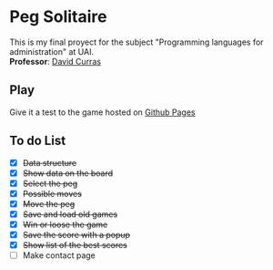 # Peg Solitaire
This is my final proyect for the subject "Programming languages for administration" at UAI.
<br> **Professor**: [David Curras](https://github.com/davidcurras)
## Play
Give it a test to the game hosted on [Github Pages](https://franco-marini.github.io/LPPA2019-FinalPegSolitaire/#)
## To do List
- [x] ~~Data structure~~
- [x] ~~Show data on the board~~
- [x] ~~Select the peg~~
- [x] ~~Possible moves~~
- [x] ~~Move the peg~~
- [X] ~~Save and load old games~~
- [X] ~~Win or loose the game~~
- [X] ~~Save the score with a popup~~ 
- [X] ~~Show list of the best scores~~
- [ ]  Make contact page